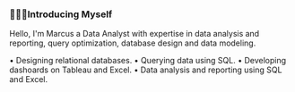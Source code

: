 ### 🙎🏽‍♂️Introducing Myself

Hello, I'm Marcus a Data Analyst with expertise in data analysis and reporting, query optimization, database design and data modeling.

  • Designing relational databases.
  • Querying data using SQL.
  • Developing dashoards on Tableau and Excel.
  • Data analysis and reporting using SQL and Excel.
